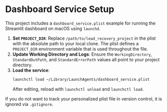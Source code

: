 # Dashboard Service Setup

This project includes a `dashboard_service.plist` example for running the Streamlit dashboard on macOS using `launchd`.

1. **Set `PROJECT_DIR`**: Replace `/path/to/lead_recovery_project` in the plist with the absolute path to your local clone. The plist defines a `PROJECT_DIR` environment variable that is used throughout the file.
2. **Update Working Directory and Logs**: Ensure the `WorkingDirectory`, `StandardOutPath`, and `StandardErrorPath` values all point to your project directory.
3. **Load the service**:
   ```bash
   launchctl load ~/Library/LaunchAgents/dashboard_service.plist
   ```
   After editing, reload with `launchctl unload` and `launchctl load`.

If you do not want to track your personalized plist file in version control, it is ignored via `.gitignore`.

